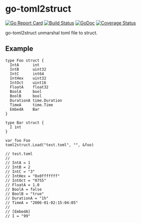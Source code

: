 # go-toml2struct

[![Go Report Card](https://goreportcard.com/badge/github.com/yangchenxing/go-toml2struct)](https://goreportcard.com/report/github.com/yangchenxing/go-toml2struct)
[![Build Status](https://travis-ci.org/yangchenxing/go-toml2struct.svg?branch=master)](https://travis-ci.org/yangchenxing/go-toml2struct)
[![GoDoc](http://godoc.org/github.com/yangchenxing/go-toml2struct?status.svg)](http://godoc.org/github.com/yangchenxing/go-toml2struct)
[![Coverage Status](https://coveralls.io/repos/github/yangchenxing/go-toml2struct/badge.svg?branch=master)](https://coveralls.io/github/yangchenxing/go-toml2struct?branch=master)

go-toml2struct unmarshal toml file to struct.

## Example

    type Foo struct {
      IntA      int
      IntB      uint32
      IntC      int64
      IntHex    uint32
      IntOct    uint16
      FloatA    float32
      BoolA     bool
      BoolB     bool
      DurationA time.Duration
      TimeA     time.Time
      EmbedA    Bar
    }
    
    type Bar struct {
      I int
    }
    
    var foo Foo
    toml2struct.Load("test.toml", "", &foo)
    
    // test.toml
    // 
    // IntA = 1
    // IntB = 2
    // IntC = "3"
    // IntHex = "0x0fffffff"
    // IntOct = "0755"
    // FloatA = 1.0
    // BoolA = false
    // BoolB = "true"
    // DurationA = "1h"
    // TimeA = "2006-01-02:15:04:05"
    // 
    // [EmbedA]
    // I = "99"
